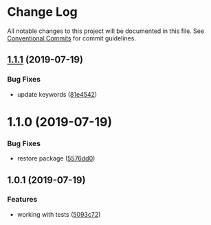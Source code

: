# Change Log

All notable changes to this project will be documented in this file.
See [Conventional Commits](https://conventionalcommits.org) for commit guidelines.

## [1.1.1](https://github.com/d0whc3r/yavnotifier/compare/@d0whc3r/yavnotifier@1.1.0...@d0whc3r/yavnotifier@1.1.1) (2019-07-19)


### Bug Fixes

* update keywords ([81e4542](https://github.com/d0whc3r/yavnotifier/commit/81e4542))





# 1.1.0 (2019-07-19)


### Bug Fixes

* restore package ([5576dd0](https://github.com/d0whc3r/yavnotifier/commit/5576dd0))



## 1.0.1 (2019-07-19)


### Features

* working with tests ([5093c72](https://github.com/d0whc3r/yavnotifier/commit/5093c72))
